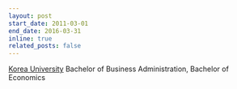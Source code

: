 ```yaml
---
layout: post
start_date: 2011-03-01
end_date: 2016-03-31
inline: true
related_posts: false
---
```


[Korea University](https://www.korea.edu/sites/en/index.do)
Bachelor of Business Administration, Bachelor of Economics